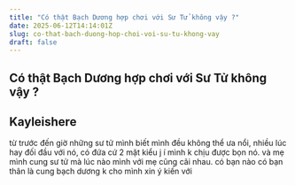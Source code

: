 ```yaml
---
title: "Có thật Bạch Dương hợp chơi với Sư Tử không vậy ?"
date: 2025-06-12T14:14:01Z
slug: co-that-bach-duong-hop-choi-voi-su-tu-khong-vay
draft: false
---
```


## Có thật Bạch Dương hợp chơi với Sư Tử không vậy ?

## Kayleishere

từ trước đến giờ những sư tử mình biết mình đều không thể ưa nổi, nhiều lúc hay đối đầu với nó, có đứa cứ 2 mặt kiểu j í mình k chịu được bọn nó. và mẹ mình cung sư tử mà lúc nào mình với mẹ cũng cãi nhau. có bạn nào có bạn thân là cung bạch dương k cho mình xin ý kiến với